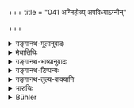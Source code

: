 +++
title = "041 अग्निहोत्र्य् अपविध्याऽग्नीन्"

+++

<details><summary>गङ्गानथ-मूलानुवादः</summary>

If a Brāhmaṇa who has set up the fires neglects them wilfully, he shall perform the ‘Cāndrāyaṇa’ penance for a month; as his offence is equal to the offence of killing a hero.—(41)
</details>

<details><summary>मेधातिथिः</summary>

**अपविध्य** त्यक्त्वा । त्यागश् च नित्यानाम् अग्निहोत्रादीनाम् अकरणम् उद्वापनं च । प्रसङ्गाद् अत्र प्रकरणात् प्रायश्चित्तोपदेशः । **अग्नीन्** इति बहुवचननिर्देशात् गृह्याग्नित्यागे कल्पना कार्या । **वीरहत्यासमम्** इति श्रुतिः "वीरहा वा एष देवानम्" (म्स् १.७.५) इति । **कामकार**वचनाद् अकामत्यागे कल्पनैव ॥ ११.४१ ॥
</details>

<details><summary>गङ्गानथ-भाष्यानुवादः</summary>

‘*Neglects*’—omits to tend; this may mean either the absolute omission of the rite, or allowing the fires to be extinguished.

The text lays down the Expiatory Rite here, because the text has been dealing with the Agnihotra.

Inasmuch as the text speaks of ‘*fires*’ (in the plural), what is here said may also he assumed to be applicable to the neglect of the ‘domestic fire.’

‘*Equal* to *the killing of a hero*’—in view of the declaration,—‘he who allows the fires to become extinguished is regarded by the gods as the
*slayer of a hero*.’

The addition of the qualifying team ‘*wilfully*’ indicates that when the neglect is *not wilful*, there should be some other form of expiation.—(41)
</details>

<details><summary>गङ्गानथ-टिप्पन्यः</summary>

‘*Vīra*’—‘Son’ (Govindarāja, Kullūka, Nārāyaṇa and Rāghavānanda);—‘a
Kṣatriya’ (Nandana);—‘a deity’ (suggested by Rāghavānanda).

This verse is quoted in *Aparārka* (p. 1154), which adds the following
notes:—The construction is ‘*māsamagnīn apavidhya*’;—‘*vīra*’ is the
sacrificer;—if the omission lasts longer than a month, the man should
perform the ‘Three monthly Goghna expiation’;—in *Vidhānapārijāta* II
(p. 115);—in *Parāśaramādhava* (Prāyaścitta p. 425);—and in
*Prāyaścittaviveka* (p. 391), which explains ‘*apavidhya*’ as
‘abandoning’,—‘*vīrahatyā*’ as ‘murdering the sacrificer’.
</details>

<details><summary>गङ्गानथ-तुल्य-वाक्यानि</summary>

*Gautama* (22.34).—‘The penance of abstaining from sexual intercourse
for one year shall be performed by him who extinguishes the sacred
fires, who neglects the daily recitation of the Veda or who has been
guilty of a minor offence.’

*Vaśiṣṭha* (1.18).—‘One who extinguishes the sacred fires, or who
forgets the Veda through neglect of the daily recitation, is a sinful
man.’

Do. (21-27).—‘He who extinguishes the sacred fires shall perform the
*Kṛcchra* penance of twelve days, and shall cause them to he kindled
again.’

*Viṣṇu* (54-13).—‘One who forgets the Vedic texts be has studied, or who
forsakes the sacred fires, must subsist on alms for one year, bathing
three times, sleeping on the ground and eating only one meal a day.’

*Hārīta* (Aparārka, p. 1154).—‘If the sacred fires have remained
extinguished for a year, one should perform the *Cāndrāyaṇa* penance and
kindle them again; if for two years, he should perforin the *Somāyana*
and the *Cāndrāyaṇa*; if for three years, he shall repeat the *Kṛcchra*
perance for a year and then kindle the fires again.’

*Śaṅkha* (Do.).—‘One who has neglected the fires shall perform the
*Kṛcchra* for one year and also give a cow.’

*Śaṅkha-Likhita* (Do.).—‘He who neglects the fires, or he who reads the
Veda improperly, shall beg alms for one year from Brāhmaṇa households.’
</details>

<details><summary>भारुचिः</summary>

प्रायश्चित्तम् इदं कामकारेणाग्निहोत्रपरित्यागे ब्राह्मणस्य विधीयते चान्द्रायणम् । अकामतस् तु सामान्यप्रायश्चित्तम् इदम् । इदं चाप्रकरणे ऽपि प्रायश्चित्तविधानं विग्णानाम् अपि नित्यानां कर्मणाम् अनुष्ठानस्तुत्यर्थम् ॥ ११ ४० ॥
</details>

<details><summary>Bühler</summary>

041	A Brahmana who, being an Agnihotrin, voluntarily neglects the sacred fires, shall perform a lunar penance during one month; for that (offence) is equal to the slaughter of a son.
</details>

